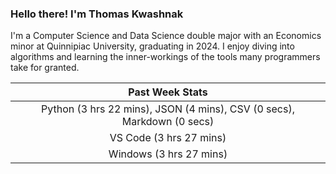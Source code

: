 
### Hello there! I'm Thomas Kwashnak

I'm a Computer Science and Data Science double major with an Economics
minor at Quinnipiac University, graduating in 2024.
I enjoy diving into algorithms and learning the inner-workings of the tools
many programmers take for granted.

| Past Week Stats |
| :---: |
| Python (3 hrs 22 mins), JSON (4 mins), CSV (0 secs), Markdown (0 secs) |
| VS Code (3 hrs 27 mins) |
| Windows (3 hrs 27 mins) |

